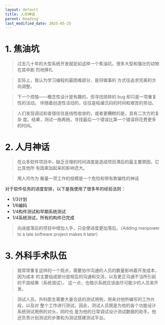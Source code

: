```yaml
---
layout: default
title: 人月神话
parent: Reading
last_modified_date: 2025-05-25
---
```


# 1. 焦油坑

> 过去几十年的大型系统开发就犹如这样一个焦油坑，很多大型和强壮的动物在其中剧
> 烈地挣扎

> 实际上，我认为学习编程的最困难部分，是将做事的
> 方式往追求完美的方向调整。

> 下一个烦恼——概念性设计是有趣的，但寻找琐碎的 bug 却只是一项重复性的活动。
> 伴随着创造性活动的，往往是枯燥沉闷的时间和艰苦的劳动。

> 人们发现调试和查错往往是线性收敛的，或者更糟糕的是，具有二次方的复杂
> 度。结果，测试一拖再拖，寻找最后一个错误比第一个错误将花费更多的时间。

# 2. 人月神话

> 在众多软件项目中，缺乏合理的时间进度是造成项目滞后的最主要原因，它比其他所
> 有因素加起来的影响还大。

> 用人月作为
> 衡量一项工作的规模是一个危险和带有欺骗性的神话


对于软件任务的进度安排，以下是我使用了很多年的经验法则：

- 1/3计划
- 1/6编码
- 1/4构件测试和早期系统测试
- 1/4系统测试，所有的构件已完成

> 向进度落后的项目中增加人手，只会使进度更加落后。（Adding manpower to a late
> software project makes it later）

# 3. 外科手术队伍

> 我常常重复这样的一个观点，需要协作沟通的人员的数量影响着开发成本，因为成本
> 的主要组成部分是相互的沟通和交流，以及更正沟通不当所引起的不良结果（系统调试）。
> 这一点，也暗示系统应该由尽可能少的人员来开发。

> 测试人员。外科医生需要大量合适的测试用例，用来对他所编写的工作片段，以及对
> 整个工作进行测试。因此，测试人员既是为他的各个功能设计系统测试用例的对头，同时也
> 是为他的日常调试设计测试数据的助手。他还负责计划测试的步骤和为测试搭建测试平台。
>